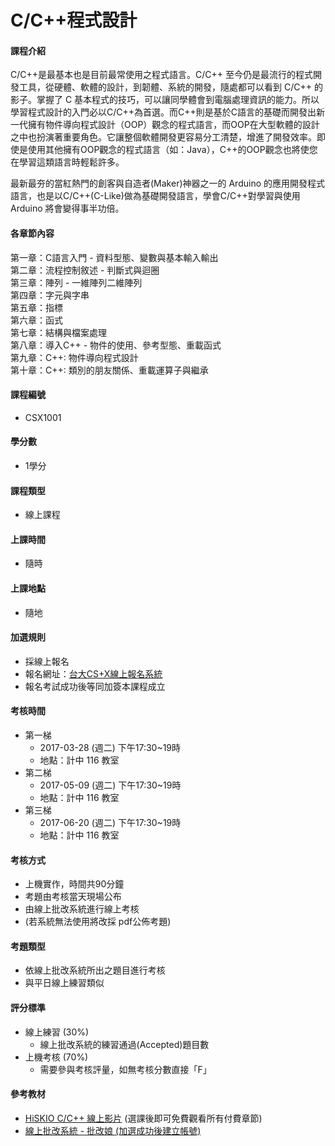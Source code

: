 # C/C++程式設計

#### 課程介紹

C/C++是最基本也是目前最常使用之程式語言。C/C++ 至今仍是最流行的程式開發工具，從硬體、軟體的設計，到韌體、系統的開發，隨處都可以看到 C/C++ 的影子。掌握了 C 基本程式的技巧，可以讓同學體會到電腦處理資訊的能力。所以學習程式設計的入門必以C/C++為首選。而C++則是基於C語言的基礎而開發出新一代擁有物件導向程式設計（OOP）觀念的程式語言，而OOP在大型軟體的設計之中也扮演著重要角色。它讓整個軟體開發更容易分工清楚，增進了開發效率。即使是使用其他擁有OOP觀念的程式語言（如：Java），C++的OOP觀念也將使您在學習這類語言時輕鬆許多。

最新最夯的當紅熱門的創客與自造者\(Maker\)神器之一的 Arduino 的應用開發程式語言，也是以C/C++\(C-Like\)做為基礎開發語言，學會C/C++對學習與使用 Arduino 將會變得事半功倍。

#### 各章節內容

第一章：C語言入門 - 資料型態、變數與基本輸入輸出  
第二章：流程控制敘述 - 判斷式與迴圈  
第三章：陣列 - 一維陣列二維陣列  
第四章：字元與字串  
第五章：指標  
第六章：函式  
第七章：結構與檔案處理  
第八章：導入C++ - 物件的使用、參考型態、重載函式  
第九章：C++: 物件導向程式設計  
第十章：C++: 類別的朋友關係、重載運算子與繼承

#### 課程編號

* CSX1001

#### 學分數

* 1學分

#### 課程類型

* 線上課程

#### 上課時間

* 隨時

#### 上課地點

* 隨地

#### 加選規則

* 採線上報名
* 報名網址：[台大CS+X線上報名系統](https://csx.aca.ntu.edu.tw/course)
* 報名考試成功後等同加簽本課程成立 

#### 考核時間

* 第一梯
  * 2017-03-28 \(週二\) 下午17:30~19時
  * 地點：計中 116 教室
* 第二梯
  * 2017-05-09 \(週二\) 下午17:30~19時
  * 地點：計中 116 教室
* 第三梯
  * 2017-06-20 \(週二\) 下午17:30~19時
  * 地點：計中 116 教室 

#### 考核方式

* 上機實作，時間共90分鐘
* 考題由考核當天現場公布
* 由線上批改系統進行線上考核 
* \(若系統無法使用將改採 pdf公佈考題\)

#### 考題類型

* 依線上批改系統所出之題目進行考核
* 與平日線上練習類似

#### 評分標準

* 線上練習 \(30%\)
  * 線上批改系統的練習通過\(Accepted\)題目數
* 上機考核 \(70%\)
  * 需要參與考核評量，如無考核分數直接「F」

#### 參考教材

* [HiSKIO C/C++ 線上影片](https://hiskio.com/course/71) \(選課後即可免費觀看所有付費章節\)
* [線上批改系統 - 批改娘 \(加選成功後建立帳號\)](http://140.112.90.112)



